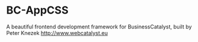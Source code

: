# BC-AppCSS
A beautiful frontend development framework for BusinessCatalyst, built by Peter Knezek http://www.webcatalyst.eu
